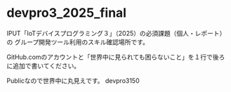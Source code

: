 # devpro3_2025_final

IPUT「IoTデバイスプログラミング３」（2025）の必須課題（個人・レポート）の
グループ開発ツール利用のスキル確認場所です。

GitHub.comのアカウントと「世界中に見られても困らないこと」を１行で後ろに追加で書いてください。

Publicなので世界中に丸見えです。
devpro3150
